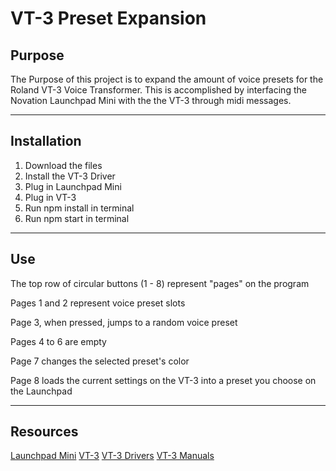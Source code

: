 # VT-3 Preset Expansion

## Purpose

The Purpose of this project is to expand the amount of voice presets for the Roland VT-3 Voice Transformer.  This is accomplished by interfacing the Novation Launchpad Mini with the the VT-3 through midi messages.

-----

## Installation

1. Download the files
2. Install the VT-3 Driver
3. Plug in Launchpad Mini
4. Plug in VT-3
5. Run npm install in terminal
6. Run npm start in terminal

-----

## Use

The top row of circular buttons (1 - 8) represent "pages" on the program

Pages 1 and 2 represent voice preset slots

Page 3, when pressed, jumps to a random voice preset

Pages 4 to 6 are empty

Page 7 changes the selected preset's color

Page 8 loads the current settings on the VT-3 into a preset you choose on the Launchpad

-----

## Resources

[Launchpad Mini](https://global.novationmusic.com/launch/launchpad-mini#)
[VT-3](https://www.roland.com/global/products/vt-3/)
[VT-3 Drivers](https://www.roland.com/global/support/by_product/vt-3/updates_drivers/)
[VT-3 Manuals](https://www.roland.com/us/support/by_product/vt-3/owners_manuals/)
